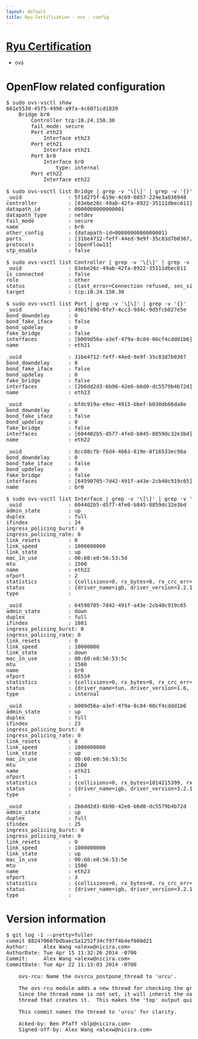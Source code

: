 ```yaml
---
layout: default
title: Ryu Certification - ovs - config
---
```

# [Ryu Certification](http://osrg.github.io/ryu/certification.html)
* ovs 

# OpenFlow related configuration
<pre>
$ sudo ovs-vsctl show
661e5530-45f5-4998-a97a-4c6071cd1839
    Bridge br0
        Controller tcp:10.24.150.30
        fail_mode: secure
        Port eth23
            Interface eth23
        Port eth21
            Interface eth21
        Port br0
            Interface br0
                type: internal
        Port eth22
            Interface eth22

$ sudo ovs-vsctl list Bridge | grep -v '\[\]' | grep -v '{}'
_uuid               : 5f1d275f-619e-4c69-8057-224e3a036948
controller          : [83ebe26c-49ab-42fa-8922-35111dbec611]
datapath_id         : 0000000000000001
datapath_type       : netdev
fail_mode           : secure
name                : br0
other_config        : {datapath-id=0000000000000001}
ports               : [31be4712-feff-44ed-9e9f-35c83d7b0367, 49b1f89d-8fe7-4cc3-9d4c-9d5fcb027e5e, 8cc88cfb-f6d4-4663-819e-8f16533ec98a, bfdc919a-e9ec-4915-bbef-b030db66da8e]
protocols           : [OpenFlow13]
stp_enable          : false

$ sudo ovs-vsctl list Controller | grep -v '\[\]' | grep -v '{}'
_uuid               : 83ebe26c-49ab-42fa-8922-35111dbec611
is_connected        : false
role                : other
status              : {last_error=Connection refused, sec_since_connect=572, sec_since_disconnect=3, state=BACKOFF}
target              : tcp:10.24.150.30

$ sudo ovs-vsctl list Port | grep -v '\[\]' | grep -v '{}'
_uuid               : 49b1f89d-8fe7-4cc3-9d4c-9d5fcb027e5e
bond_downdelay      : 0
bond_fake_iface     : false
bond_updelay        : 0
fake_bridge         : false
interfaces          : [b009d56a-a3ef-479a-8c84-00cf4cddd1b6]
name                : eth21

_uuid               : 31be4712-feff-44ed-9e9f-35c83d7b0367
bond_downdelay      : 0
bond_fake_iface     : false
bond_updelay        : 0
fake_bridge         : false
interfaces          : [2b6dd2d3-6b96-42e6-b6d0-dc5579b4b72d]
name                : eth23

_uuid               : bfdc919a-e9ec-4915-bbef-b030db66da8e
bond_downdelay      : 0
bond_fake_iface     : false
bond_updelay        : 0
fake_bridge         : false
interfaces          : [604402b5-d577-4fe0-b845-8859dc32e3bd]
name                : eth22

_uuid               : 8cc88cfb-f6d4-4663-819e-8f16533ec98a
bond_downdelay      : 0
bond_fake_iface     : false
bond_updelay        : 0
fake_bridge         : false
interfaces          : [64590705-7d42-491f-a43e-2cb40c919c65]
name                : br0

$ sudo ovs-vsctl list Interface | grep -v '\[\]' | grep -v '{}'
_uuid               : 604402b5-d577-4fe0-b845-8859dc32e3bd
admin_state         : up
duplex              : full
ifindex             : 24
ingress_policing_burst: 0
ingress_policing_rate: 0
link_resets         : 0
link_speed          : 1000000000
link_state          : up
mac_in_use          : 00:60:e0:56:53:5d
mtu                 : 1500
name                : eth22
ofport              : 2
statistics          : {collisions=0, rx_bytes=0, rx_crc_err=0, rx_dropped=0, rx_errors=0, rx_frame_err=0, rx_over_err=0, rx_packets=0, tx_bytes=685136972, tx_dropped=0, tx_errors=0, tx_packets=461248}
status              : {driver_name=igb, driver_version=3.2.10-k, firmware_version=2.10-9}
type                : 

_uuid               : 64590705-7d42-491f-a43e-2cb40c919c65
admin_state         : down
duplex              : full
ifindex             : 1081
ingress_policing_burst: 0
ingress_policing_rate: 0
link_resets         : 0
link_speed          : 10000000
link_state          : down
mac_in_use          : 00:60:e0:56:53:5c
mtu                 : 1500
name                : br0
ofport              : 65534
statistics          : {collisions=0, rx_bytes=0, rx_crc_err=0, rx_dropped=0, rx_errors=0, rx_frame_err=0, rx_over_err=0, rx_packets=0, tx_bytes=0, tx_dropped=0, tx_errors=0, tx_packets=0}
status              : {driver_name=tun, driver_version=1.6, firmware_version=N/A}
type                : internal

_uuid               : b009d56a-a3ef-479a-8c84-00cf4cddd1b6
admin_state         : up
duplex              : full
ifindex             : 23
ingress_policing_burst: 0
ingress_policing_rate: 0
link_resets         : 0
link_speed          : 1000000000
link_state          : up
mac_in_use          : 00:60:e0:56:53:5c
mtu                 : 1500
name                : eth21
ofport              : 1
statistics          : {collisions=0, rx_bytes=1014215399, rx_crc_err=0, rx_dropped=0, rx_errors=0, rx_frame_err=0, rx_over_err=0, rx_packets=686741, tx_bytes=0, tx_dropped=0, tx_errors=0, tx_packets=0}
status              : {driver_name=igb, driver_version=3.2.10-k, firmware_version=2.10-9}
type                : 

_uuid               : 2b6dd2d3-6b96-42e6-b6d0-dc5579b4b72d
admin_state         : up
duplex              : full
ifindex             : 25
ingress_policing_burst: 0
ingress_policing_rate: 0
link_resets         : 0
link_speed          : 1000000000
link_state          : up
mac_in_use          : 00:60:e0:56:53:5e
mtu                 : 1500
name                : eth23
ofport              : 3
statistics          : {collisions=0, rx_bytes=0, rx_crc_err=0, rx_dropped=0, rx_errors=0, rx_frame_err=0, rx_over_err=0, rx_packets=0, tx_bytes=437761500, tx_dropped=0, tx_errors=0, tx_packets=291841}
status              : {driver_name=igb, driver_version=3.2.10-k, firmware_version=2.10-9}
type                : 
</pre>

# Version information
<pre>
$ git log -1 --pretty=fuller
commit 882470607bdbaec5a1252f34cf97f4b4ef000d21
Author:     Alex Wang &lt;alexw@nicira.com&gt;
AuthorDate: Tue Apr 15 11:32:26 2014 -0700
Commit:     Alex Wang &lt;alexw@nicira.com&gt;
CommitDate: Tue Apr 22 11:13:03 2014 -0700

    ovs-rcu: Name the ovsrcu_postpone_thread to 'urcu'.
    
    The ovs-rcu module adds a new thread for checking the grace period.
    Since the thread name is not set, it will inherit the name of the
    thread that creates it.  This makes the 'top' output quite confusing.
    
    This commit names the thread to 'urcu' for clarity.
    
    Acked-by: Ben Pfaff &lt;blp@nicira.com&gt;
    Signed-off-by: Alex Wang &lt;alexw@nicira.com&gt;
</pre>

